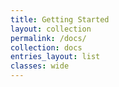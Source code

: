 ```yaml
---
title: Getting Started
layout: collection
permalink: /docs/
collection: docs
entries_layout: list
classes: wide
---
```

